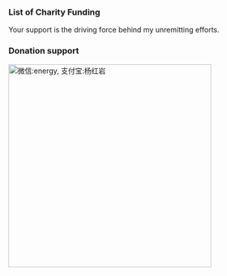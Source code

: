 ### List of Charity Funding
Your support is the driving force behind my unremitting efforts.

### Donation support
<img src="https://assets.yanghy.cn/wx_zfb.png" width="400" title="WeChat: energy alipay: 杨红岩" alt="微信:energy, 支付宝:杨红岩">
